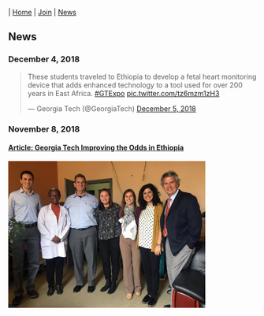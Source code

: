 | [Home](index.md) | [Join](join.md) | [News](news.md)   

## News
### December 4, 2018
<blockquote class="twitter-tweet" data-lang="en"><p lang="en" dir="ltr">These students traveled to Ethiopia to develop a fetal heart monitoring device that adds enhanced technology to a tool used for over 200 years in East Africa. <a href="https://twitter.com/hashtag/GTExpo?src=hash&amp;ref_src=twsrc%5Etfw">#GTExpo</a> <a href="https://t.co/tz6mzm1zH3">pic.twitter.com/tz6mzm1zH3</a></p>&mdash; Georgia Tech (@GeorgiaTech) <a href="https://twitter.com/GeorgiaTech/status/1070116973827244032?ref_src=twsrc%5Etfw">December 5, 2018</a></blockquote>
<script async src="https://platform.twitter.com/widgets.js" charset="utf-8"></script>   


### November 8, 2018
#### [Article: Georgia Tech Improving the Odds in Ethiopia](https://bme.gatech.edu/bme/georgia-tech-improving-odds-ethiopia)   
<img src="/assets/ethiopia-team-picture.jpg" alt="Ethiopia Team Picture" width="400"/>
